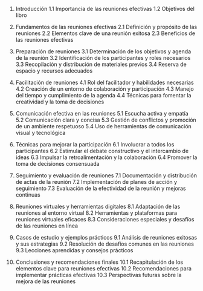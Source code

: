 
1. Introducción
   1.1 Importancia de las reuniones efectivas
   1.2 Objetivos del libro

2. Fundamentos de las reuniones efectivas
   2.1 Definición y propósito de las reuniones
   2.2 Elementos clave de una reunión exitosa
   2.3 Beneficios de las reuniones efectivas

3. Preparación de reuniones
   3.1 Determinación de los objetivos y agenda de la reunión
   3.2 Identificación de los participantes y roles necesarios
   3.3 Recopilación y distribución de materiales previos
   3.4 Reserva de espacio y recursos adecuados

4. Facilitación de reuniones
   4.1 Rol del facilitador y habilidades necesarias
   4.2 Creación de un entorno de colaboración y participación
   4.3 Manejo del tiempo y cumplimiento de la agenda
   4.4 Técnicas para fomentar la creatividad y la toma de decisiones

5. Comunicación efectiva en las reuniones
   5.1 Escucha activa y empatía
   5.2 Comunicación clara y concisa
   5.3 Gestión de conflictos y promoción de un ambiente respetuoso
   5.4 Uso de herramientas de comunicación visual y tecnológica

6. Técnicas para mejorar la participación
   6.1 Involucrar a todos los participantes
   6.2 Estimular el debate constructivo y el intercambio de ideas
   6.3 Impulsar la retroalimentación y la colaboración
   6.4 Promover la toma de decisiones consensuada

7. Seguimiento y evaluación de reuniones
   7.1 Documentación y distribución de actas de la reunión
   7.2 Implementación de planes de acción y seguimiento
   7.3 Evaluación de la efectividad de la reunión y mejoras continuas

8. Reuniones virtuales y herramientas digitales
   8.1 Adaptación de las reuniones al entorno virtual
   8.2 Herramientas y plataformas para reuniones virtuales eficaces
   8.3 Consideraciones especiales y desafíos de las reuniones en línea

9. Casos de estudio y ejemplos prácticos
   9.1 Análisis de reuniones exitosas y sus estrategias
   9.2 Resolución de desafíos comunes en las reuniones
   9.3 Lecciones aprendidas y consejos prácticos

10. Conclusiones y recomendaciones finales
    10.1 Recapitulación de los elementos clave para reuniones efectivas
    10.2 Recomendaciones para implementar prácticas efectivas
    10.3 Perspectivas futuras sobre la mejora de las reuniones
